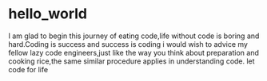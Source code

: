 # hello_world
I am glad to begin this journey of eating code,life without code is boring and hard.Coding is success and success is coding
i would wish to advice my fellow lazy code engineers,just like the way you think about preparation and cooking rice,the same similar procedure applies in understanding code.
let code for life

